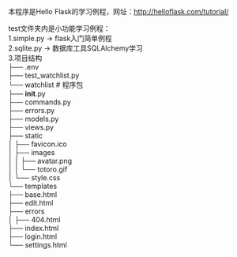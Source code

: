 本程序是Hello Flask的学习例程，网址：http://helloflask.com/tutorial/  

test文件夹内是小功能学习例程：  
1.simple.py -> flask入门简单例程  
2.sqlite.py -> 数据库工具SQLAlchemy学习  
3.项目结构  
├── .env  
├── test_watchlist.py  
└── watchlist  # 程序包  
    ├── __init__.py  
    ├── commands.py  
    ├── errors.py  
    ├── models.py  
    ├── views.py  
    ├── static   
    │   ├── favicon.ico  
    │   ├── images  
    │   │   ├── avatar.png  
    │   │   └── totoro.gif  
    │   └── style.css  
    └── templates  
        ├── base.html  
        ├── edit.html  
        ├── errors  
        │   ├── 404.html  
        ├── index.html  
        ├── login.html  
        └── settings.html  
